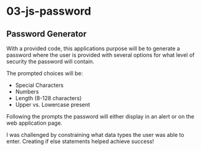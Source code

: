 # 03-js-password

## Password Generator

With a provided code, this applications purpose will be to generate a password where the user is provided with several options for what level of security the password will contain.

The prompted choices will be:
- Special Characters
- Numbers 
- Length (8-128 characters)
- Upper vs. Lowercase present

Following the prompts the password will either display in an alert or on the web application page.

I was challenged by constraining what data types the user was able to enter. Creating if else statements helped achieve success!